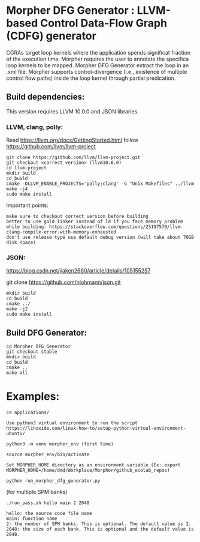 # Morpher DFG Generator :  LLVM-based Control Data-Flow Graph (CDFG) generator

CGRAs target loop kernels where the application spends significat fraction of the execution time. Morpher requires the user to annotate the specifica loop kernels to be mapped. Morpher DFG Generator extract the loop in an .xml file. Morpher supports control-divergence (i.e., existence of multiple control flow paths) inside the loop kernel through partial predication.

## Build dependencies:

This version requires LLVM 10.0.0 and JSON libraries. 

### LLVM, clang, polly:

Read https://llvm.org/docs/GettingStarted.html
follow https://github.com/llvm/llvm-project

    git clone https://github.com/llvm/llvm-project.git
    git checkout <correct version> (llvm10.0.0)
    cd llvm-project
    mkdir build
    cd build
    cmake -DLLVM_ENABLE_PROJECTS='polly;clang' -G "Unix Makefiles" ../llvm
    make -j4
    sudo make install

Important points:

    make sure to checkout correct version before building
    better to use gold linker instead of ld if you face memory problem while building: https://stackoverflow.com/questions/25197570/llvm-clang-compile-error-with-memory-exhausted
    don't use release type use default debug version (will take about 70GB disk space)

### JSON:
https://blog.csdn.net/jiaken2660/article/details/105155257

git clone https://github.com/nlohmann/json.git

    mkdir build
    cd build
    cmake ../
    make -j2
    sudo make install

## Build DFG Generator:

    cd Morpher_DFG_Generator
    git checkout stable
    mkdir build
    cd build
    cmake ..
    make all


# Examples:

    cd applications/

    Use python3 virtual environment to run the script https://linoxide.com/linux-how-to/setup-python-virtual-environment-ubuntu/

    python3 -m venv morpher_env (first time)

    source morpher_env/bin/activate

    Set MORPHER_HOME directory as an environment variable (Ex: export MORPHER_HOME=/home/dmd/Workplace/Morphor/github_ecolab_repos)

    python run_morpher_dfg_generator.py


(for multiple SPM banks)

    ./run_pass.sh hello main 2 2048 

    hello: the source code file name  
    main: function name  
    2: the number of SPM banks. This is optional. The default value is 2.  
    2048: the size of each bank. This is optional and the default value is 2048.  

